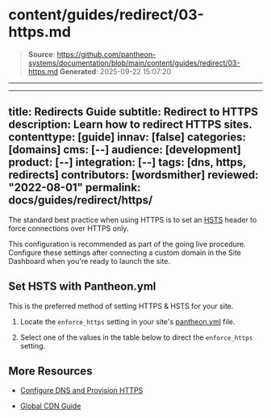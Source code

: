 # content/guides/redirect/03-https.md

> **Source**: https://github.com/pantheon-systems/documentation/blob/main/content/guides/redirect/03-https.md
> **Generated**: 2025-09-22 15:07:20

---

---
title: Redirects Guide
subtitle: Redirect to HTTPS
description: Learn how to redirect HTTPS sites.
contenttype: [guide]
innav: [false]
categories: [domains]
cms: [--]
audience: [development]
product: [--]
integration: [--]
tags: [dns, https, redirects]
contributors: [wordsmither]
reviewed: "2022-08-01"
permalink: docs/guides/redirect/https/
---

The standard best practice when using HTTPS is to set an [HSTS](https://developer.mozilla.org/en-US/docs/Web/HTTP/Headers/Strict-Transport-Security) header to force connections over HTTPS only.

This configuration is recommended as part of the going live procedure. Configure these settings after connecting a custom domain in the Site Dashboard when you're ready to launch the site.

## Set HSTS with Pantheon.yml

This is the preferred method of setting HTTPS & HSTS for your site. 

1. Locate the `enforce_https` setting in your site's [pantheon.yml](/pantheon-yml) file.

1. Select one of the values in the table below to direct the `enforce_https` setting.

<Partial file="hsts.md" />

## More Resources

- [Configure DNS and Provision HTTPS](/guides/global-cdn/https)

- [Global CDN Guide](/guides/global-cdn)